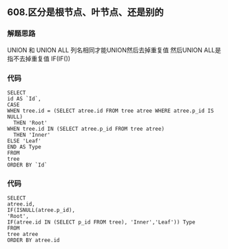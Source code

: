 ## 608.区分是根节点、叶节点、还是别的
### 解题思路
UNION 和 UNION ALL 列名相同才能UNION然后去掉重复值 然后UNION ALL是指不去掉重复值
IF(IF())
### 代码
    SELECT
    id AS `Id`,
    CASE
    WHEN tree.id = (SELECT atree.id FROM tree atree WHERE atree.p_id IS NULL)
      THEN 'Root'
    WHEN tree.id IN (SELECT atree.p_id FROM tree atree)
      THEN 'Inner'
    ELSE 'Leaf'
    END AS Type
    FROM
    tree
    ORDER BY `Id`
### 代码
    SELECT
    atree.id,
    IF(ISNULL(atree.p_id),
    'Root',
    IF(atree.id IN (SELECT p_id FROM tree), 'Inner','Leaf')) Type
    FROM
    tree atree
    ORDER BY atree.id
